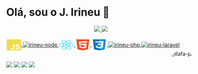 # Olá, sou o J. Irineu 👋

<div align="center">
  <a href="https://github.com/joel-irineu">
  <img height="180em" src="https://github-readme-stats.vercel.app/api?username=Joel-Irineu&show_icons=true&theme=dracula&include_all_commits=true&count_private=true&title_color=29abe2&locale=pt-br"/>
  <img height="180em" src="https://github-readme-stats.vercel.app/api/top-langs/?username=Joel-Irineu&layout=compact&langs_count=7&theme=dracula&title_color=29abe2&locale=pt-br"/>
</div>

<!-- ## Minhas tecnologias -->
<div style="display: inline_block"><br>
  <img align="center" alt="irineu-Js" height="30" width="40" src="https://raw.githubusercontent.com/devicons/devicon/master/icons/javascript/javascript-plain.svg">
  <img align="center" alt="irineu-node" height="30" width="40" src="https://cdn.jsdelivr.net/gh/devicons/devicon/icons/nodejs/nodejs-original.svg">
  <img align="center" alt="irineu-React" height="30" width="40" src="https://raw.githubusercontent.com/devicons/devicon/master/icons/react/react-original.svg">
  <img align="center" alt="irineu-HTML" height="30" width="40" src="https://raw.githubusercontent.com/devicons/devicon/master/icons/html5/html5-original.svg">
  <img align="center" alt="irineu-CSS" height="30" width="40" src="https://raw.githubusercontent.com/devicons/devicon/master/icons/css3/css3-original.svg">
  <img align="center" alt="irineu-php" height="40" width="50" src="https://cdn.jsdelivr.net/gh/devicons/devicon/icons/php/php-original.svg">
  <img align="center" alt="irineu-laravel" height="30" width="40" src="https://cdn.jsdelivr.net/gh/devicons/devicon/icons/laravel/laravel-plain.svg">
  <img align="right" alt="Rafa-pic" height="150" style="border-radius:50px;" src="https://i.pinimg.com/originals/0a/2b/6a/0a2b6a6819f65523517ea6807d6cf72f.gif">
</div>
  
  ##

<div> 
  <a href="https://instagram.com/joel.irineu" target="_blank"><img src="https://img.shields.io/badge/-Instagram-%23E4405F?style=for-the-badge&logo=instagram&logoColor=white" target="_blank"></a>
  <a href = "mailto:irineu.joel01@gmail.com"><img src="https://img.shields.io/badge/Gmail-D14836?style=for-the-badge&logo=gmail&logoColor=white" target="_blank"></a>
  <a href="https://www.linkedin.com/in/j-irineuwd/" target="_blank"><img src="https://img.shields.io/badge/-LinkedIn-%230077B5?style=for-the-badge&logo=linkedin&logoColor=white" target="_blank"></a> 
 <a href="https://open.spotify.com/user/vbr88n87tacuh4g5uaur5f4lj" target="_blank"><img src="https://img.shields.io/badge/Spotify-1ED760?&style=for-the-badge&logo=spotify&logoColor=black" target="_blank"></a> 
 
</div>
<!--
**Joel-Irineu/joel-irineu** is a ✨ _special_ ✨ repository because its `README.md` (this file) appears on your GitHub profile.

Here are some ideas to get you started:

- 🔭 I’m currently working on ...
- 🌱 I’m currently learning ...
- 👯 I’m looking to collaborate on ...
- 🤔 I’m looking for help with ...
- 💬 Ask me about ...
- 📫 How to reach me: ...
- 😄 Pronouns: ...
- ⚡ Fun fact: ...
-->
